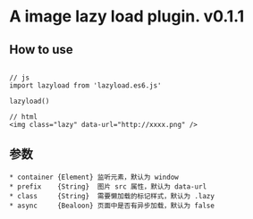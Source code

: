 # A image lazy load plugin. v0.1.1

## How to use

```

// js
import lazyload from 'lazyload.es6.js'

lazyload()

// html 
<img class="lazy" data-url="http://xxxx.png" />

```

## 参数
```
* container {Element} 监听元素，默认为 window
* prefix    {String}  图片 src 属性，默认为 data-url
* class     {String}  需要懒加载的标记样式，默认为 .lazy
* async     {Bealoon} 页面中是否有异步加载，默认为 false
```
